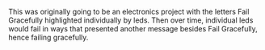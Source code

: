 This was originally going to be an electronics project with the letters Fail Gracefully highlighted individually by leds. Then over time, individual leds would fail in ways that presented another message besides Fail Gracefully, hence failing gracefully.
